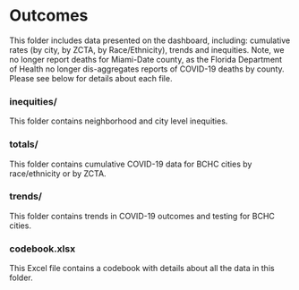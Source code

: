 # Outcomes

This folder includes data presented on the dashboard, including: cumulative rates (by city, by ZCTA, by Race/Ethnicity), trends and inequities. Note, we no longer report deaths for Miami-Date county, as the Florida Department of Health no longer dis-aggregates reports of COVID-19 deaths by county. Please see below for details about each file.

### inequities/

This folder contains neighborhood and city level inequities.


### totals/

This folder contains cumulative COVID-19 data for BCHC cities by race/ethnicity or by ZCTA.


### trends/

This folder contains trends in COVID-19 outcomes and testing for BCHC cities.


### codebook.xlsx

This Excel file contains a codebook with details about all the data in this folder.

